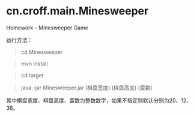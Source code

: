 # cn.croff.main.Minesweeper
Homework - Minesweeper Game

运行方法：

> cd Minesweeper

> mvn install

> cd target

> java -jar Minesweeper.jar (棋盘宽度) (棋盘高度) (雷数)

其中棋盘宽度、棋盘高度、雷数为整数数字，如果不指定则默认分别为20、12、36。
